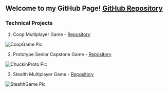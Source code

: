 ## Welcome to my GitHub Page! [GitHub Repository](https://github.com/berkbid)

### Technical Projects

1. Coop Multiplayer Game - [Repository](https://github.com/berkbid/CoopGame)

![CoopGame Pic](https://berkbid.github.io/Images/CoopGameMini.png)

2. Prototype Senior Capstone Game - [Repository](https://github.com/berkbid/ChuckinProto)

![ChuckinProto Pic](https://berkbid.github.io/Images/ChuckinProto.png)

3. Stealth Multiplayer Game - [Repository](https://github.com/berkbid/StealthGame)

![StealthGame Pic](https://berkbid.github.io/Images/StealthGame.png)
